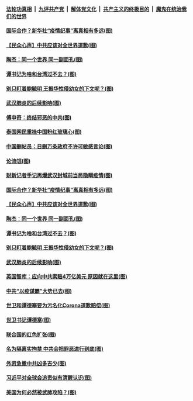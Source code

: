 ####  [法轮功真相](../../../../basic/blob/master/README.md?t=04142301) &nbsp;|&nbsp; [九评共产党](../../../../9ping.md/blob/master/README.md?t=04142301) &nbsp;|&nbsp; [解体党文化](../../../../jtdwh.md/blob/master/README.md?t=04142301)  &nbsp;|&nbsp; [共产主义的终极目的](../../../../gczydzjmd.md/blob/master/README.md?t=04142301) &nbsp;|&nbsp; [魔鬼在统治我们的世界](../../../../mgztzwmdsj.md/blob/master/README.md?t=04142301) 

#### [国际合作？新华社“疫情纪事”离真相有多远(图)](../pages/p4/929726.md?t=04142301) 

#### [【民众心声】中共应该对全世界道歉(图)](../pages/p4/929159.md?t=04142301) 

#### [陶杰：同一个世界 同一副面孔(图)](../pages/p4/929582.md?t=04142301) 

#### [谭书记为啥和台湾过不去？(图)](../pages/p4/929580.md?t=04142301) 

#### [别只盯着鲍毓明 王振华性侵幼女的下文呢？(图)](../pages/p4/929578.md?t=04142301) 

#### [武汉肺炎的后续影响(图)](../pages/p4/929576.md?t=04142301) 

#### [傅申奇：终结邪恶的中共(图)](../pages/p4/929741.md?t=04142301) 

#### [泰国网民重挫中国粉红玻璃心(图)](../pages/p4/929739.md?t=04142301) 

#### [中国删帖员：日删万条政府不许可敏感言论(图)](../pages/p4/929737.md?t=04142301) 

#### [论流氓(图)](../pages/p4/929735.md?t=04142301) 

#### [财新记者手记再爆武汉封城前当局隐瞒疫情(图)](../pages/p4/929733.md?t=04142301) 

#### [国际合作？新华社“疫情纪事”离真相有多远(图)](../pages/p4/929726.md?t=04142301) 

#### [【民众心声】中共应该对全世界道歉(图)](../pages/p4/929159.md?t=04142301) 

#### [陶杰：同一个世界 同一副面孔(图)](../pages/p4/929582.md?t=04142301) 

#### [谭书记为啥和台湾过不去？(图)](../pages/p4/929580.md?t=04142301) 

#### [别只盯着鲍毓明 王振华性侵幼女的下文呢？(图)](../pages/p4/929578.md?t=04142301) 

#### [武汉肺炎的后续影响(图)](../pages/p4/929576.md?t=04142301) 

#### [英国智库：应向中共索赔4万亿美元 原因就在这里(图)](../pages/p4/929585.md?t=04142301) 

#### [中共“以疫谋霸”大势已去(图)](../pages/p4/929478.md?t=04142301) 

#### [世卫和谭德塞要为污名化Corona道歉赔偿(图)](../pages/p4/929444.md?t=04142301) 

#### [世卫书记谭德塞(图)](../pages/p4/929483.md?t=04142301) 

#### [联合国的红色扩张(图)](../pages/p4/929476.md?t=04142301) 

#### [名为隔离实拘禁 中共会把罪恶进行到底(图)](../pages/p4/929426.md?t=04142301) 

#### [外资急撤中共凶多吉少(图)](../pages/p4/929488.md?t=04142301) 

#### [习近平对全球会追责似有清醒认识(图)](../pages/p4/929369.md?t=04142301) 

#### [美国为何必然被武肺攻陷？(图)](../pages/p4/929368.md?t=04142301) 

